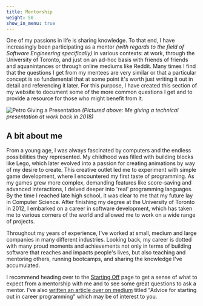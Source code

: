 ```yaml
---
title: Mentorship
weight: 50
show_in_menu: true
---
```


One of my passions in life is sharing knowledge. To that end, I have increasingly been participating as a mentor *(with regards to the field of Software Engineering specifically)* in various contexts: at work, through the University of Toronto, and just on an ad-hoc basis with friends of friends and aquanintances or through online mediums like Reddit. Many times I find that the questions I get from my mentees are very similar or that a particular concept is so fundamental that at some point it's worth just writing it out in detail and referencing it later. For this purpose, I have created this section of my website to document some of the more common questions I get and to provide a resource for those who might benefit from it.

![Petro Giving a Presentation](/images/mentorship/petro-presentation.jpg)
*(Pictured above: Me giving a technical presentation at work back in 2018)*

## A bit about me

From a young age, I was always fascinated by computers and the endless possibilities they represented. My childhood was filled with building blocks like Lego, which later evolved into a passion for creating animations by way of my desire to create. This creative outlet led me to experiment with simple game development, where I encountered my first taste of programming. As my games grew more complex, demanding features like score-saving and advanced interactions, I delved deeper into 'real' programming languages. By the time I reached late high school, it was clear to me that my future lay in Computer Science. After finishing my degree at the University of Toronto in 2012, I embarked on a career in software development, which has taken me to various corners of the world and allowed me to work on a wide range of projects.

Throughout my years of experience, I've worked at small, medium and large companies in many different industries. Looking back, my career is dotted with many proud moments and achievements not only in terms of building software that reaches and impacts people's lives, but also teaching and mentoring others, running bootcamps, and sharing the knowledge I've accumulated.

I recommend heading over to the [Starting Off](/mentorship/starting_off) page to get a sense of what to expect from a mentorship with me and to see some great questions to ask a mentor. I've also [written an article over on medium](https://podrezo.medium.com/advice-for-starting-out-in-career-programming-8690b6f61399) titled "Advice for starting out in career programming" which may be of interest to you.
